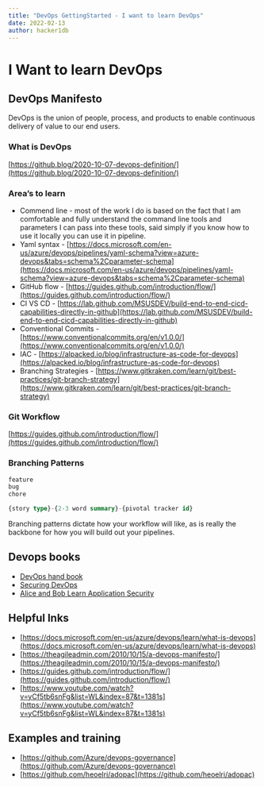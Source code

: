 ```yaml
---
title: "DevOps GettingStarted - I want to learn DevOps"
date: 2022-02-13
author: hacker1db
---
```

# I Want to learn DevOps

## **DevOps Manifesto**

DevOps is the union of people, process, and products to enable continuous delivery of value to our end users.

### What is DevOps

[https://github.blog/2020-10-07-devops-definition/](https://github.blog/2020-10-07-devops-definition/)

### Area’s  to learn

- Commend line - most of the work I do is based on the fact that I am comfortable and fully understand the command line tools and parameters I can pass into these tools, said simply if you know how to use it locally you can use it in pipeline.
- Yaml syntax - [https://docs.microsoft.com/en-us/azure/devops/pipelines/yaml-schema?view=azure-devops&tabs=schema%2Cparameter-schema](https://docs.microsoft.com/en-us/azure/devops/pipelines/yaml-schema?view=azure-devops&tabs=schema%2Cparameter-schema)
- GitHub flow -  [https://guides.github.com/introduction/flow/](https://guides.github.com/introduction/flow/)
- CI VS CD -  [https://lab.github.com/MSUSDEV/build-end-to-end-cicd-capabilities-directly-in-github](https://lab.github.com/MSUSDEV/build-end-to-end-cicd-capabilities-directly-in-github)
- Conventional Commits - [https://www.conventionalcommits.org/en/v1.0.0/](https://www.conventionalcommits.org/en/v1.0.0/)
- IAC - [https://alpacked.io/blog/infrastructure-as-code-for-devops](https://alpacked.io/blog/infrastructure-as-code-for-devops)
- Branching Strategies - [https://www.gitkraken.com/learn/git/best-practices/git-branch-strategy](https://www.gitkraken.com/learn/git/best-practices/git-branch-strategy)

### Git Workflow

[https://guides.github.com/introduction/flow/](https://guides.github.com/introduction/flow/)

### Branching Patterns

```sql
feature
bug
chore

{story type}-{2-3 word summary}-{pivotal tracker id}

```

Branching patterns dictate how your workflow will like, as is really the backbone for how you will build out your pipelines.

## Devops books

- [DevOps hand book](https://www.amazon.com/DevOps-Handbook-World-Class-Reliability-Organizations/dp/1950508404/ref=sr_1_1?keywords=devops+handbook&qid=1644814038&s=books&sprefix=DevOps+hand%2Cstripbooks%2C119&sr=1-1)
- [Securing DevOps](https://www.amazon.com/Securing-DevOps-Security-Julien-Vehent/dp/1617294136/ref=sr_1_3?keywords=securing+devops&qid=1644814078&s=books&sprefix=Securing+d%2Cstripbooks%2C123&sr=1-3)
- [Alice and Bob Learn Application Security ](https://www.amazon.com/Alice-Bob-Learn-Application-Security/dp/1119687357)

## Helpful Inks

- [https://docs.microsoft.com/en-us/azure/devops/learn/what-is-devops](https://docs.microsoft.com/en-us/azure/devops/learn/what-is-devops)
- [https://theagileadmin.com/2010/10/15/a-devops-manifesto/](https://theagileadmin.com/2010/10/15/a-devops-manifesto/)
- [https://guides.github.com/introduction/flow/](https://guides.github.com/introduction/flow/)
- [https://www.youtube.com/watch?v=yCf5tb6snFg&list=WL&index=87&t=1381s](https://www.youtube.com/watch?v=yCf5tb6snFg&list=WL&index=87&t=1381s)

## Examples and training

- [https://github.com/Azure/devops-governance](https://github.com/Azure/devops-governance)
- [https://github.com/heoelri/adopac](https://github.com/heoelri/adopac)
